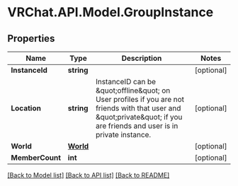 # VRChat.API.Model.GroupInstance

## Properties

Name | Type | Description | Notes
------------ | ------------- | ------------- | -------------
**InstanceId** | **string** |  | [optional] 
**Location** | **string** | InstanceID can be \&quot;offline\&quot; on User profiles if you are not friends with that user and \&quot;private\&quot; if you are friends and user is in private instance. | [optional] 
**World** | [**World**](World.md) |  | [optional] 
**MemberCount** | **int** |  | [optional] 

[[Back to Model list]](../README.md#documentation-for-models) [[Back to API list]](../README.md#documentation-for-api-endpoints) [[Back to README]](../README.md)

